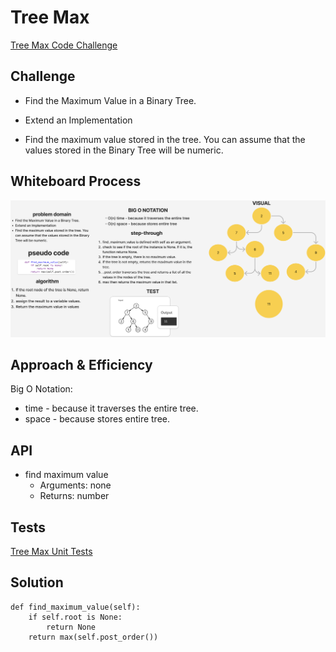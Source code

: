 # Tree Max

[Tree Max Code Challenge](https://github.com/deshondixon/data-structures-and-algorithms/blob/main/python/data_structures/binary_tree.py)

## Challenge
<!-- Description of the challenge -->

- Find the Maximum Value in a Binary Tree.

- Extend an Implementation

- Find the maximum value stored in the tree. You can assume that the values stored in the Binary Tree will be numeric.

## Whiteboard Process
<!-- Embedded whiteboard image -->

![Whiteboard Image](./max_tree.png)

## Approach & Efficiency
<!-- What approach did you take? Why? What is the Big O space/time for this approach? -->

Big O Notation:

- time - because it traverses the entire tree.
- space - because stores entire tree.

## API
<!-- Description of each method publicly available to your Stack and Queue-->

- find maximum value
  - Arguments: none
  - Returns: number

## Tests

[Tree Max Unit Tests](https://github.com/deshondixon/data-structures-and-algorithms/blob/main/python/tests/code_challenges/test_tree_max.py)

## Solution

    def find_maximum_value(self):
        if self.root is None:
            return None
        return max(self.post_order())
